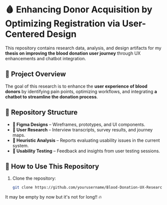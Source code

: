# 🩸 Enhancing Donor Acquisition by Optimizing Registration via User-Centered Design

This repository contains research data, analysis, and design artifacts for my **thesis on improving the blood donation user journey** through UX enhancements and chatbot integration.  

## 📌 Project Overview  
The goal of this research is to enhance the **user experience of blood donors** by identifying pain points, optimizing workflows, and integrating **a chatbot to streamline the donation process**.  

## 📂 Repository Structure  
- **📁 Figma Designs** – Wireframes, prototypes, and UI components.  
- **📁 User Research** – Interview transcripts, survey results, and journey maps.  
- **📁 Heuristic Analysis** – Reports evaluating usability issues in the current system.  
- **📁 Usability Testing** – Feedback and insights from user testing sessions.  

## 🚀 How to Use This Repository  
1. Clone the repository:  
   ```bash
   git clone https://github.com/yourusername/Blood-Donation-UX-Research.git

It may be empty by now but it's not for long!! 🔥
